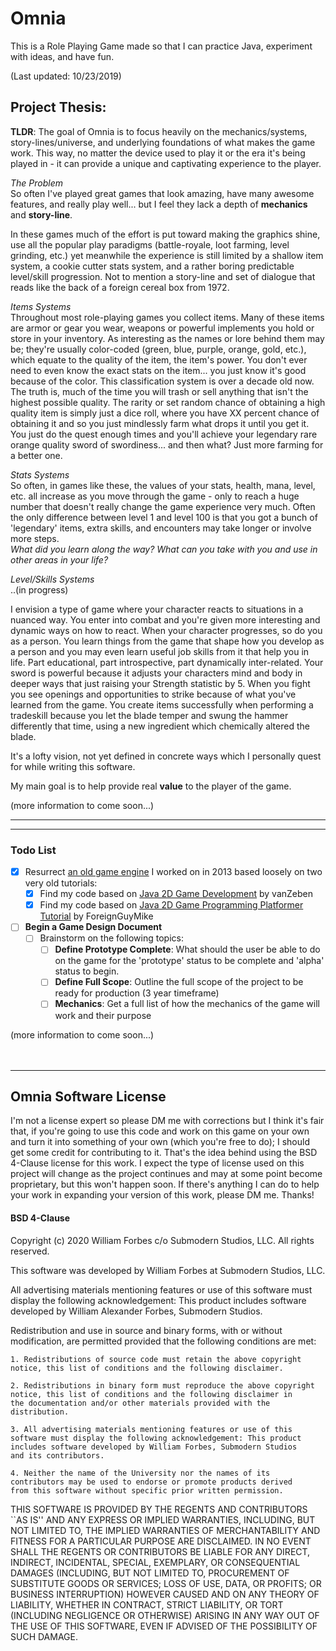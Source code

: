 # Omnia

This is a Role Playing Game made so that I can practice Java, experiment with ideas, and have fun.

(Last updated: 10/23/2019)

## Project Thesis:

**TLDR**: The goal of Omnia is to focus heavily on the mechanics/systems, story-lines/universe, and underlying 
foundations of what makes the game work. This way, no matter the device used to play it or the era it's being played 
in - it can provide a unique and captivating experience to the player.

*The Problem*<br>
So often I've played great games that look amazing, have many awesome features, and really play well... but I feel they 
lack a depth of **mechanics** and **story-line**.

In these games much of the effort is put toward making the graphics shine, use all the popular play paradigms 
(battle-royale, loot farming, level grinding, etc.) yet meanwhile the experience is still limited by a shallow item 
system, a cookie cutter stats system, and a rather boring predictable level/skill progression. Not to mention a 
story-line and set of dialogue that reads like the back of a foreign cereal box from 1972.

*Items Systems*<br>
 Throughout most role-playing games you collect items. Many of these items are armor or gear you wear, weapons or 
 powerful implements you hold or store in your inventory. As interesting as the names or lore behind them may be; 
 they're usually color-coded (green, blue, purple, orange, gold, etc.), which equate to the quality of the item, 
 the item's power. You don't ever need to even know the exact stats on the item... you just know it's good because 
 of the color. This classification system is over a decade old now. The truth is, much of the time you will trash or 
 sell anything that isn't the highest possible quality. The rarity or set random chance of obtaining a high quality 
 item is simply just a dice roll, where you have XX percent chance of obtaining it and so you just mindlessly farm 
 what drops it until you get it. You just do the quest enough times and you'll achieve your legendary rare orange 
 quality sword of swordiness... and then what? Just more farming for a better one.
 
 *Stats Systems*<br>
 So often, in games like these, the values of your stats, health, mana, level, etc. all increase as you move through 
 the game - only to reach a huge number that doesn't really change the game experience very much. Often the only 
 difference between level 1 and level 100 is that you got a bunch of 'legendary' items, extra skills, and encounters 
 may take longer or involve more steps.<br>
 *What did you learn along the way? What can you take with you and use in other areas in your life?*
 
 *Level/Skills Systems*<br>
 ..(in progress)
 
 I envision a type of game where your character reacts to situations in a nuanced way. You enter into combat and you're 
 given more interesting and dynamic ways on how to react. When your character progresses, so do you as a person. You 
 learn things from the game that shape how you develop as a person and you may even learn useful job skills from it 
 that help you in life. Part educational, part introspective, part dynamically inter-related. Your sword is powerful 
 because it adjusts your characters mind and body in deeper ways that just raising your Strength statistic by 5. 
 When you fight you see openings and opportunities to strike because of what you've learned from the game. You create 
 items successfully when performing a tradeskill because you let the blade temper and swung the hammer differently that 
 time, using a new ingredient which chemically altered the blade.
 
 It's a lofty vision, not yet defined in concrete ways which I personally quest for while writing this software.
 
 My main goal is to help provide real **value** to the player of the game.  

(more information to come soon...)
<br>

___
---
### Todo List
* [x] Resurrect [an old game engine](https://www.youtube.com/watch?v=DIMeRYfil7c&list=PLRjjchumlJl2LIs1esk_C9RPvlEf2GOLb) I worked on in 2013 based loosely on two very old tutorials:
    * [x] Find my code based on [Java 2D Game Development](https://www.youtube.com/watch?v=VE7ezYCTPe4&list=PL8CAB66181A502179) by vanZeben
    * [x] Find my code based on [Java 2D Game Programming Platformer Tutorial](https://www.youtube.com/watch?v=9dzhgsVaiSo&list=PL-2t7SM0vDfcIedoMIghzzgQqZq45jYGv) by ForeignGuyMike
    
* [ ] **Begin a Game Design Document**
    * [ ] Brainstorm on the following topics:
        * [ ] **Define Prototype Complete**: What should the user be able to do on the game for the 'prototype' status
        to be complete and 'alpha' status to begin.
        * [ ] **Define Full Scope**: Outline the full scope of the project to be ready for production (3 year timeframe)
        * [ ] **Mechanics**: Get a full list of how the mechanics of the game will work and their purpose

(more information to come soon...)
<br>
<br>
<br>

---


## Omnia Software License
I'm not a license expert so please DM me with corrections but I think it's fair that, if you're going to use this code and work on this game 
on your own and turn it into something of your own (which you're free to do); I should get some credit for contributing to it. That's 
the idea behind using the BSD 4-Clause license for this work. I expect the type of license used on this project will change as the project 
continues and may at some point become proprietary, but this won't happen soon. If there's anything I can do to help your work in expanding 
your version of this work, please DM me. Thanks!
#### BSD 4-Clause
Copyright (c) 2020 William Forbes c/o Submodern Studios, LLC. All rights reserved.

This software was developed by William Forbes at Submodern Studios, LLC.

All advertising materials mentioning features or use of this software
must display the following acknowledgement: This product includes
software developed by William Alexander Forbes, Submodern Studios.

Redistribution and use in source and binary forms, with or without
modification, are permitted provided that the following conditions are
met:

    1. Redistributions of source code must retain the above copyright
    notice, this list of conditions and the following disclaimer.

    2. Redistributions in binary form must reproduce the above copyright
    notice, this list of conditions and the following disclaimer in
    the documentation and/or other materials provided with the
    distribution.

    3. All advertising materials mentioning features or use of this
    software must display the following acknowledgement: This product
    includes software developed by William Forbes, Submodern Studios 
    and its contributors.

    4. Neither the name of the University nor the names of its
    contributors may be used to endorse or promote products derived
    from this software without specific prior written permission.

THIS SOFTWARE IS PROVIDED BY THE REGENTS AND CONTRIBUTORS ``AS IS''
AND ANY EXPRESS OR IMPLIED WARRANTIES, INCLUDING, BUT NOT LIMITED TO,
THE IMPLIED WARRANTIES OF MERCHANTABILITY AND FITNESS FOR A PARTICULAR
PURPOSE ARE DISCLAIMED. IN NO EVENT SHALL THE REGENTS OR CONTRIBUTORS
BE LIABLE FOR ANY DIRECT, INDIRECT, INCIDENTAL, SPECIAL, EXEMPLARY, OR
CONSEQUENTIAL DAMAGES (INCLUDING, BUT NOT LIMITED TO, PROCUREMENT OF
SUBSTITUTE GOODS OR SERVICES; LOSS OF USE, DATA, OR PROFITS; OR
BUSINESS INTERRUPTION) HOWEVER CAUSED AND ON ANY THEORY OF LIABILITY,
WHETHER IN CONTRACT, STRICT LIABILITY, OR TORT (INCLUDING NEGLIGENCE
OR OTHERWISE) ARISING IN ANY WAY OUT OF THE USE OF THIS SOFTWARE, EVEN
IF ADVISED OF THE POSSIBILITY OF SUCH DAMAGE. 
